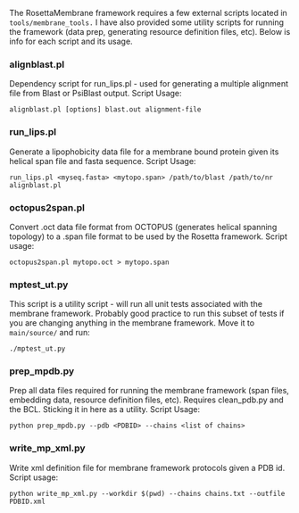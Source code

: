 The RosettaMembrane framework requires a few external scripts located in `tools/membrane_tools.` I have also provided some utility scripts for running the framework (data prep, generating resource definition files, etc). Below is info for each script and its usage. 

### alignblast.pl
Dependency script for run_lips.pl - used for generating a multiple alignment file from Blast or PsiBlast output. Script Usage: 

```
alignblast.pl [options] blast.out alignment-file
```

### run_lips.pl
Generate a lipophobicity data file for a membrane bound protein given its helical span file and fasta sequence. Script Usage: 

```
run_lips.pl <myseq.fasta> <mytopo.span> /path/to/blast /path/to/nr alignblast.pl
```

### octopus2span.pl
Convert .oct data file format from OCTOPUS (generates helical spanning topology) to a .span file format to be used by the Rosetta framework. Script usage: 

```
octopus2span.pl mytopo.oct > mytopo.span
```

### mptest_ut.py
This script is a utility script - will run all unit tests associated with the membrane framework. Probably good practice to run this subset of tests if you are changing anything in the membrane framework. Move it to `main/source/` and run: 

```
./mptest_ut.py
```

### prep_mpdb.py
Prep all data files required for running the membrane framework (span files, embedding data, resource definition files, etc). Requires clean_pdb.py and the BCL. Sticking it in here as a utility. Script Usage: 

```
python prep_mpdb.py --pdb <PDBID> --chains <list of chains> 
```

### write_mp_xml.py
Write xml definition file for membrane framework protocols given a PDB id. Script usage: 

```
python write_mp_xml.py --workdir $(pwd) --chains chains.txt --outfile PDBID.xml
